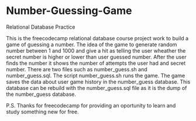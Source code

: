 # Number-Guessing-Game
Relational Database Practice

This is the freecodecamp relational database course project work to build a game of guessing a number.
The idea of the game to generate random number between 1 and 1000 and give a hit as telling the 
user wheather the secret number is higher or lower than user guessed number. After the user finds 
the number it shows the number of attempts the user had and secret number. There are two files 
such as number_guess.sh and number_guess.sql. The script number_guess.sh runs the game. The game 
saves the data about user game history in the number_guess database. This database can be rebuild 
with the number_guess.sql file as it is the dump of the number_guess database.

P.S. Thanks for freecodecamp for providing an oportunity to learn and study something new for free.
